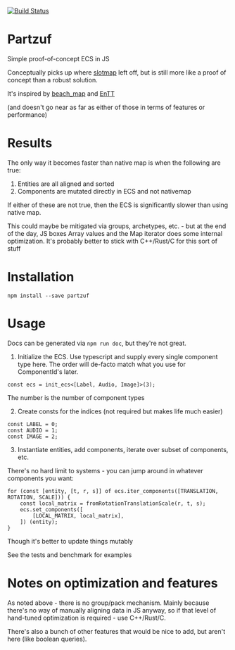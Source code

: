 [![Build Status](https://travis-ci.org/dakom/partzuf.svg?branch=master)](https://travis-ci.org/dakom/partzuf)

# Partzuf 

Simple proof-of-concept ECS in JS

Conceptually picks up where [slotmap](https://github.com/dakom/slotmap) left off, but is still more like a proof of concept than a robust solution.

It's inspired by [beach_map](https://github.com/leudz/beach_map) and [EnTT](https://github.com/skypjack/entt)

(and doesn't go near as far as either of those in terms of features or performance)

# Results

The only way it becomes faster than native map is when the following are true:
1. Entities are all aligned and sorted
2. Components are mutated directly in ECS and not nativemap

If either of these are not true, then the ECS is significantly slower than using native map.

This could maybe be mitigated via groups, archetypes, etc. - but at the end of the day, JS boxes Array values and the Map iterator does some internal optimization. It's probably better to stick with C++/Rust/C for this sort of stuff

# Installation

`npm install --save partzuf`

# Usage

Docs can be generated via `npm run doc`, but they're not great.

1. Initialize the ECS. Use typescript and supply every single component type here. The order will de-facto match what you use for ComponentId's later.

```
const ecs = init_ecs<[Label, Audio, Image]>(3);
```

The number is the number of component types

2. Create consts for the indices (not required but makes life much easier)

```
const LABEL = 0;
const AUDIO = 1;
const IMAGE = 2;
```

3. Instantiate entities, add components, iterate over subset of components, etc.

There's no hard limit to systems - you can jump around in whatever components you want:

```
for (const [entity, [t, r, s]] of ecs.iter_components([TRANSLATION, ROTATION, SCALE])) {
    const local_matrix = fromRotationTranslationScale(r, t, s);
    ecs.set_components([
        [LOCAL_MATRIX, local_matrix],
    ]) (entity);
}
```

Though it's better to update things mutably

See the tests and benchmark for examples 

# Notes on optimization and features

As noted above - there is no group/pack mechanism. Mainly because there's no way of manually aligning data in JS anyway, so if that level of hand-tuned optimization is required - use C++/Rust/C.

There's also a bunch of other features that would be nice to add, but aren't here (like boolean queries).